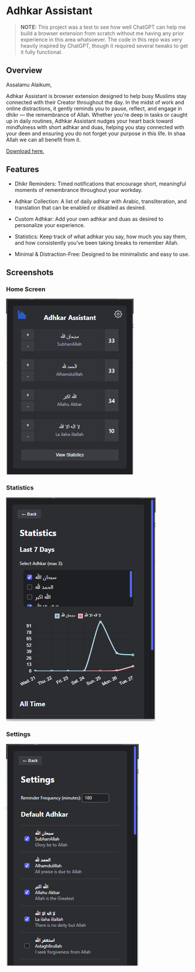 # Adhkar Assistant
> **NOTE:** This project was a test to see how well ChatGPT can help me build a browser extension from scratch without me having any prior experience in this area whatsoever. The code in this repo was very heavily inspired by ChatGPT, though it required several tweaks to get it fully functional.

## Overview
Assalamu Alaikum,

Adhkar Assistant is browser extension designed to help busy Muslims stay connected with their Creator throughout the day. In the midst of work and online distractions, it gently reminds you to pause, reflect, and engage in dhikr — the remembrance of Allah. Whether you're deep in tasks or caught up in daily routines, Adhkar Assistant nudges your heart back toward mindfulness with short adhkar and duas, helping you stay connected with your deen and ensuring you do not forget your purpose in this life. In shaa Allah we can all benefit from it.

[Download here.](https://chromewebstore.google.com/detail/felaieackgpglcnbbnpgmkhpjjimmbnd?utm_source=item-share-cb)

## Features
- Dhikr Reminders: Timed notifications that encourage short, meaningful moments of remembrance throughout your workday.

- Adhkar Collection: A list of daily adhkar with Arabic, transliteration, and translation that can be enabled or disabled as desired. 

- Custom Adhkar: Add your own adhkar and duas as desired to personalize your experience.

- Statistics: Keep track of what adhkar you say, how much you say them, and how consistently you’ve been taking breaks to remember Allah.

- Minimal & Distraction-Free: Designed to be minimalistic and easy to use.

## Screenshots
### Home Screen
![Screenshot 1](/assets/web-store/Screenshot%201.png)

### Statistics
![Screenshot 1](/assets/web-store/Screenshot%202.png)

### Settings
![Screenshot 1](/assets/web-store/Screenshot%203.png)
